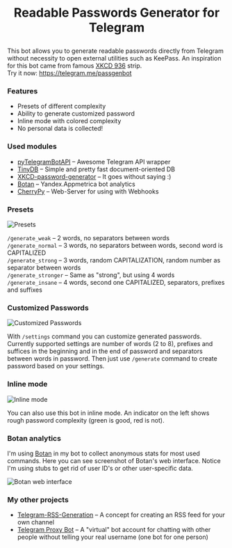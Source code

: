# <p align="center">  Readable Passwords Generator for Telegram #

This bot allows you to generate readable passwords directly from Telegram without necessity to open external utilities such as KeePass. An inspiration for this bot came from famous [XKCD 936](http://xkcd.com/936/) strip.  
Try it now: https://telegram.me/passgenbot

### Features 
* Presets of different complexity
* Ability to generate customized password  
* Inline mode with colored complexity
* No personal data is collected!  

### Used modules
* [pyTelegramBotAPI](https://github.com/eternnoir/pyTelegramBotAPI) – Awesome Telegram API wrapper
* [TinyDB](https://github.com/msiemens/tinydb) – Simple and pretty fast document-oriented DB
* [XKCD-password-generator](https://github.com/redacted/XKCD-password-generator) – It goes without saying :)
* [Botan](https://github.com/botanio/sdk) – Yandex.Appmetrica bot analytics
* [CherryPy](https://github.com/cherrypy/cherrypy) – Web-Server for using with Webhooks  

### Presets
 ![Presets](https://pp.vk.me/c636824/v636824512/19583/hJgaGSvCn8c.jpg)

`/generate_weak` – 2 words, no separators between words  
`/generate_normal` – 3 words, no separators between words, second word is CAPITALIZED  
`/generate_strong` – 3 words, random CAPITALIZATION, random number as separator between words   
`/generate_stronger` – Same as "strong", but using 4 words    
`/generate_insane` – 4 words, second one CAPITALIZED, separators, prefixes and suffixes  

### Customized Passwords

![Customized Passwords](https://pp.vk.me/c636824/v636824512/1958b/6X8h64GqpaA.jpg)  

With `/settings` command you can customize generated passwords. Currently supported settings are number of words (2 to 8), prefixes and suffices in the beginning and in the end of password and separators between words in password. Then just use `/generate` command to create password based on your settings.

### Inline mode

![Inline mode](https://pp.vk.me/c636824/v636824512/1959c/Y3f8VXAWOdw.jpg)

You can also use this bot in inline mode. An indicator on the left shows rough password complexity (green is good, red is not).


### Botan analytics

I'm using [Botan](http://botan.io/) in my bot to collect anonymous stats for most used commands. Here you can see screenshot of Botan's web interface. Notice I'm using stubs to get rid of user ID's or other user-specific data.  

![Botan web interface](https://pp.vk.me/c636824/v636824512/195a5/QwSq4wC3KiU.jpg)



### My other projects
* [Telegram-RSS-Generation](https://github.com/Kondra007/telegram-rss-generation) – A concept for creating an RSS feed for your own channel
* [Telegram Proxy Bot](https://bitbucket.org/master_groosha/telegram-proxy-bot) – A "virtual" bot account for chatting with other people without telling your real username (one bot for one person)   
